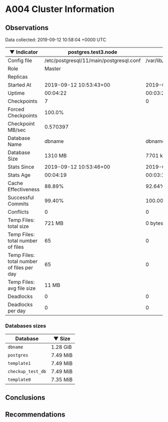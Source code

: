 # A004 Cluster Information #

## Observations ##
Data collected: 2019-09-12 10:58:04 +0000 UTC  

|&#9660;&nbsp;Indicator | postgres.test3.node | postgres.test1.node | postgres.test2.node |
|--------|-------|-------- |-------- |
|Config file |/etc/postgresql/11/main/postgresql.conf|/var/lib/postgresql/11/data1/postgresql.conf|/var/lib/postgresql/11/data2/postgresql.conf|
|Role |Master|<no value>|<no value>|
|Replicas ||<no value>|<no value>|
|Started At |2019-09-12&nbsp;10:53:43+00|2019-09-12 10:53:51+00|2019-09-12 10:53:55+00|
|Uptime |00:04:22|00:03:27|00:03:42|
|Checkpoints |7|0|0|
|Forced Checkpoints |100.0%|<no value>|<no value>|
|Checkpoint MB/sec |0.570397|<no value>|<no value>|
|Database Name |dbname|dbname|dbname|
|Database Size |1310&nbsp;MB|7701 kB|7685 kB|
|Stats Since |2019-09-12&nbsp;10:53:46+00|2019-09-12 10:54:05+00|2019-09-12 10:54:06+00|
|Stats Age |00:04:19|00:03:12|00:03:31|
|Cache Effectiveness |88.89%|92.64%|92.64%|
|Successful Commits |99.40%|100.00%|100.00%|
|Conflicts |0|0|0|
|Temp Files: total size |721&nbsp;MB|0 bytes|0 bytes|
|Temp Files: total number of files |65|0|0|
|Temp Files: total number of files per day |65|0|0|
|Temp Files: avg file size |11&nbsp;MB|<no value>|<no value>|
|Deadlocks |0|0|0|
|Deadlocks per day |0|0|0|


### Databases sizes ###

| Database | &#9660;&nbsp;Size |
|----------|--------|
| `dbname` | 1.28&nbsp;GiB |
| `postgres` | 7.49&nbsp;MiB |
| `template1` | 7.49&nbsp;MiB |
| `checkup_test_db` | 7.49&nbsp;MiB |
| `template0` | 7.35&nbsp;MiB |


## Conclusions ##


## Recommendations ##

